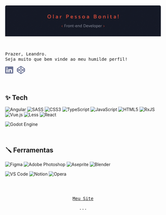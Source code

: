 <!--
**zKhiro/zKhiro** is a ✨ _special_ ✨ repository because its `README.md` (this file) appears on your GitHub profile.
-->
![Welcome Banner](./assets/README%20Banner.png)

</br>

<samp>Prazer, Leandro. </br>
Seja muito que bem vinde ao meu humilde perfil!</samp>

<a href="https://www.linkedin.com/in/leandro-matias/" target="_blank"><img width="26" height="26" src="./assets/icons/linkedin.svg"/></a> &nbsp; <a href="https://codepen.io/zkhiro" target="_blank"><img width="26" height="26" src="./assets/icons/codepen.svg"/></a>

</br>

## ✨ Tech

![Angular](https://img.shields.io/badge/angular-%23DD0031.svg?style=for-the-badge&logo=angular&logoColor=white)
![SASS](https://img.shields.io/badge/SASS-hotpink.svg?style=for-the-badge&logo=SASS&logoColor=white)
![CSS3](https://img.shields.io/badge/css3-%231572B6.svg?style=for-the-badge&logo=css3&logoColor=white)
![TypeScript](https://img.shields.io/badge/typescript-%23007ACC.svg?style=for-the-badge&logo=typescript&logoColor=white)
![JavaScript](https://img.shields.io/badge/javascript-%23323330.svg?style=for-the-badge&logo=javascript&logoColor=%23F7DF1E)
![HTML5](https://img.shields.io/badge/html5-%23E34F26.svg?style=for-the-badge&logo=html5&logoColor=white)
![RxJS](https://img.shields.io/badge/rxjs-%23B7178C.svg?style=for-the-badge&logo=reactivex&logoColor=white)
![Vue.js](https://img.shields.io/badge/vuejs-%2335495e.svg?style=for-the-badge&logo=vuedotjs&logoColor=%234FC08D)
![Less](https://img.shields.io/badge/less-2B4C80?style=for-the-badge&logo=less&logoColor=white)
![React](https://img.shields.io/badge/react-%2320232a.svg?style=for-the-badge&logo=react&logoColor=%2361DAFB)

![Godot Engine](https://img.shields.io/badge/GODOT-%23FFFFFF.svg?style=for-the-badge&logo=godot-engine)

</br>

## 🪛 Ferramentas

![Figma](https://img.shields.io/badge/figma-%23F24E1E.svg?style=for-the-badge&logo=figma&logoColor=white)
![Adobe Photoshop](https://img.shields.io/badge/adobe%20photoshop-%2331A8FF.svg?style=for-the-badge&logo=adobe%20photoshop&logoColor=white)
![Aseprite](https://img.shields.io/badge/Aseprite-FFFFFF?style=for-the-badge&logo=Aseprite&logoColor=#7D929E)
![Blender](https://img.shields.io/badge/blender-%23F5792A.svg?style=for-the-badge&logo=blender&logoColor=white)

![VS Code](https://img.shields.io/badge/VS%20Code-0078d7.svg?style=for-the-badge&logo=visual-studio-code&logoColor=white)
![Notion](https://img.shields.io/badge/Notion-%23000000.svg?style=for-the-badge&logo=notion&logoColor=white)
![Opera](https://img.shields.io/badge/Opera-FF1B2D?style=for-the-badge&logo=Opera&logoColor=white)

</br>
</br>

<p align="center">
  <a href="https://zkhiro.github.io" target="_blank">
    <samp>Meu Site</samp>
  </a>
</p>
<p align="center"><samp align="center">...</samp></p>